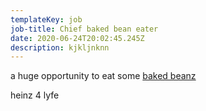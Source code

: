 ```yaml
---
templateKey: job
job-title: Chief baked bean eater
date: 2020-06-24T20:02:45.245Z
description: kjkljnknn
---
```

a huge opportunity to eat some [baked beanz](https://assets.sainsburys-groceries.co.uk/gol/3300763/1/640x640.jpg) 

heinz 4 lyfe